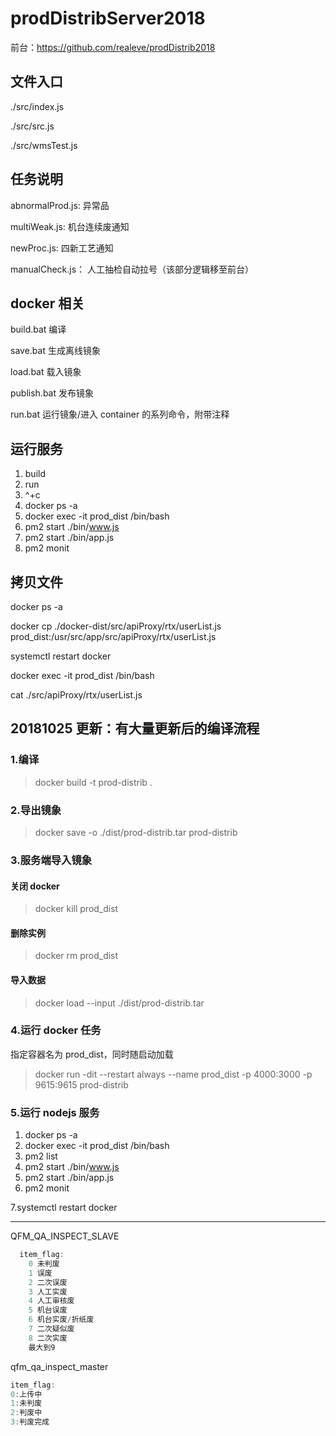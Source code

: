 # prodDistribServer2018

前台：https://github.com/realeve/prodDistrib2018

## 文件入口

./src/index.js

./src/src.js

./src/wmsTest.js

## 任务说明

abnormalProd.js: 异常品

multiWeak.js: 机台连续废通知

newProc.js: 四新工艺通知

manualCheck.js： 人工抽检自动拉号（该部分逻辑移至前台）

## docker 相关

build.bat 编译

save.bat 生成离线镜象

load.bat 载入镜象

publish.bat 发布镜象

run.bat 运行镜象/进入 container 的系列命令，附带注释

## 运行服务

1.  build
2.  run
3.  ^+c
4.  docker ps -a
5.  docker exec -it prod_dist /bin/bash
6.  pm2 start ./bin/www.js
7.  pm2 start ./bin/app.js
8.  pm2 monit

## 拷贝文件

docker ps -a

<!-- 待拷贝文件 -->

docker cp ./docker-dist/src/apiProxy/rtx/userList.js prod_dist:/usr/src/app/src/apiProxy/rtx/userList.js

<!-- 重启服务 -->

systemctl restart docker

<!-- 进入容器 -->

docker exec -it prod_dist /bin/bash

<!-- 查看文件是否成功拷贝 -->

cat ./src/apiProxy/rtx/userList.js

## 20181025 更新：有大量更新后的编译流程

### 1.编译

> docker build -t prod-distrib .

### 2.导出镜象

> docker save -o ./dist/prod-distrib.tar prod-distrib

### 3.服务端导入镜象

#### 关闭 docker

> docker kill prod_dist

#### 删除实例

> docker rm prod_dist

#### 导入数据

> docker load --input ./dist/prod-distrib.tar

### 4.运行 docker 任务

指定容器名为 prod_dist，同时随启动加载

> docker run -dit --restart always --name prod_dist -p 4000:3000 -p 9615:9615 prod-distrib

### 5.运行 nodejs 服务

1.  docker ps -a
2.  docker exec -it prod_dist /bin/bash
3.  pm2 list
4.  pm2 start ./bin/www.js
5.  pm2 start ./bin/app.js
6.  pm2 monit

7.systemctl restart docker

---

QFM_QA_INSPECT_SLAVE

```js
  item_flag:
    0 未判废
    1 误废
    2 二次误废
    3 人工实废
    4 人工审核废
    5 机台误废
    6 机台实废/折纸废
    7 二次疑似废
    8 二次实废
    最大到9

```

qfm_qa_inspect_master

```js
item_flag:
0:上传中
1:未判废
2:判废中
3:判废完成
```
